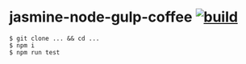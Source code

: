 jasmine-node-gulp-coffee [![build](https://travis-ci.org/daggerok/jasmine-node-gulp-coffee.svg?branch=master)](https://travis-ci.org/daggerok/jasmine-node-gulp-coffee.svg?branch=master)
==========
    $ git clone ... && cd ...
    $ npm i
    $ npm run test
